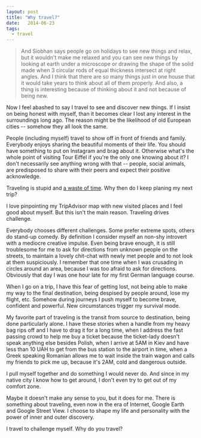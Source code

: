```yaml
---
layout: post
title: "Why travel?"
date:   2014-06-23
tags:
  - travel
---
```


> And Siobhan says people go on holidays to see new things and relax, but it wouldn't make
> me relaxed and you can see new things by looking at earth under a microscope or drawing the
> shape of the solid made when 3 circular rods of equal thickness intersect at right angles. And I
> think that there are so many things just in one house that it would take years to think about all of
> them properly. And also, a thing is interesting because of thinking about it and not because of
> being new.

Now I feel abashed to say I travel to see and discover new things. If I insist on being honest with myself, than it becomes clear I lost any interest in the surroundings long ago. The reason might be the likelihood of old European cities -- somehow they all look the same.

People (including myself) travel to show off in front of friends and family. Everybody enjoys sharing the beautiful moments of their life. You should have something to put on Instagram and brag about it. Otherwise what's the whole point of visiting Tour Eiffel if you're the only one knowing about it? I don't necessarily see anything wrong with that -- people, social animals, are predisposed to share with their peers and expect their positive acknowledge.

Traveling is stupid and [a waste of time](http://blog.penelopetrunk.com/2009/08/17/4-reasons-travel-for-fun-is-a-waste-of-time/). Why then do I keep planing my next trip?

I love pinpointing my TripAdvisor map with new visited places and I feel good about myself. But this isn't the main reason. Traveling drives challenge.

Everybody chooses different challenges. Some prefer extreme spots, others do stand-up comedy. By definition I consider myself an non-shy introvert with a mediocre creative impulse. Even being brave enough, it is still troublesome for me to ask for directions from unknown people on the streets, to maintain a lovely chit-chat with newly met people and to not look at them suspiciously. I remember that one time when I was crusading in circles around an area, because I was too afraid to ask for directions. Obviously that day I was one hour late for my first German language course.

When I go on a trip, I have this fear of getting lost, not being able to make my way to the final destination, being despised by people around, lose my flight, etc. Somehow during journeys I push myself to become brave, confident and powerful. New circumstances trigger my survival mode.

My favorite part of traveling is the transit from source to destination, being done particularly alone. I have these stories when a handle from my heavy bag rips off and I have to drag it for a long time, when I address the fast passing crowd to help me buy a ticket because the ticket-lady doesn't speak anything else besides Polish, when I arrive at 5AM in Kiev and have less than 10 UAH to get from the bus station to the airport in time, when a Greek speaking Romanian allows me to wait inside the train wagon and calls my friends to pick me up, because it's 2AM, cold and dangerous outside.

I pull myself together and do something I would never do. And since in my native city I know how to get around, I don't even try to get out of my comfort zone.

Maybe it doesn't make any sense to you, but it does for me. There is something about traveling, even now in the era of Internet, Google Earth and Google Street View. I choose to shape my life and personality with the power of inner and outer discovery.

I travel to challenge myself. Why do you travel?
